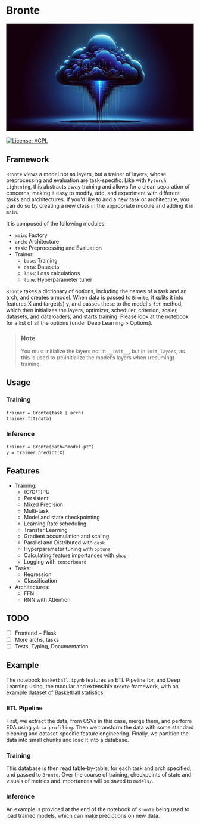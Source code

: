 # Bronte

![thunder](thunder.png)

[![License: AGPL](https://img.shields.io/badge/License-AGPL-blue.svg)](https://www.gnu.org/licenses/agpl-3.0)

## Framework

`Bronte` views a model not as layers, but a trainer of layers, whose preprocessing and evaluation are task-specific. Like with `Pytorch Lightning`, this abstracts away training and allows for a clean separation of concerns, making it easy to modify, add, and experiment with different tasks and architectures. If you'd like to add a new task or architecture, you can do so by creating a new class in the appropriate module and adding it in `main`.

It is composed of the following modules:

- `main`: Factory
- `arch`: Architecture
- `task`: Preprocessing and Evaluation
- Trainer:
  - `base`: Training
  - `data`: Datasets
  - `loss`: Loss calculations
  - `tune`: Hyperparameter tuner

`Bronte` takes a dictionary of options, including the names of a task and an arch, and creates a model. When data is passed to `Bronte`, it splits it into features X and target(s) y, and passes these to the model's `fit` method, which then initializes the layers, optimizer, scheduler, criterion, scaler, datasets, and dataloaders, and starts training. Please look at the notebook for a list of all the options (under Deep Learning > Options).

> ### Note
>
> You must initialize the layers not in `__init__`, but in `init_layers`, as this is used to (re)initialize the model's layers when (resuming) training.

## Usage

### Training

    trainer = Bronte(task | arch)
    trainer.fit(data)

### Inference

    trainer = Bronte(path="model.pt")
    y = trainer.predict(X)

## Features

- Training:
  - (C/G/T)PU
  - Persistent
  - Mixed Precision
  - Multi-task
  - Model and state checkpointing
  - Learning Rate scheduling
  - Transfer Learning
  - Gradient accumulation and scaling
  - Parallel and Distributed with `dask`
  - Hyperparameter tuning with `optuna`
  - Calculating feature importances with `shap`
  - Logging with `tensorboard`
- Tasks:
  - Regression
  - Classification
- Architectures:
  - FFN
  - RNN with Attention

## TODO

- [ ] Frontend + Flask
- [ ] More archs, tasks
- [ ] Tests, Typing, Documentation

## Example

The notebook `basketball.ipynb` features an ETL Pipeline for, and Deep Learning using, the modular and extensible `Bronte` framework, with an example dataset of Basketball statistics.

### ETL Pipeline

First, we extract the data, from CSVs in this case, merge them, and perform EDA using `ydata-profiling`. Then we transform the data with some standard cleaning and dataset-specific feature engineering. Finally, we partition the data into small chunks and load it into a database.

### Training

This database is then read table-by-table, for each task and arch specified, and passed to `Bronte`. Over the course of training, checkpoints of state and visuals of metrics and importances will be saved to `models/`.

### Inference

An example is provided at the end of the notebook of `Bronte` being used to load trained models, which can make predictions on new data.
